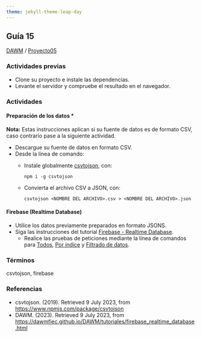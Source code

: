 ```yaml
---
theme: jekyll-theme-leap-day
---
```


## Guía 15

[DAWM](/DAWM/) / [Proyecto05](/DAWM/proyectos/2023/proyecto05)

### Actividades previas

* Clone su proyecto e instale las dependencias.
* Levante el servidor y compruebe el resultado en el navegador.

### Actividades

#### Preparación de los datos * 

**Nota:** Estas instrucciones aplican si su fuente de datos es de formato CSV, caso contrario pase a la siguiente actividad. 

* Descargue su fuente de datos en formato CSV.
* Desde la línea de comando:
	- Instale globalmente [csvtojson](https://www.npmjs.com/package/csvtojson), con:

		```
		npm i -g csvtojson
		```
	- Convierta el archivo CSV a JSON, con:

		```
		csvtojson <NOMBRE DEL ARCHIVO>.csv > <NOMBRE DEL ARCHIVO>.json
		```


#### Firebase (Realtime Database)

* Utilice los datos previamente preparados en formato JSONS.
* Siga las instrucciones del tutorial [Firebase - Realtime Database](/DAWM/tutoriales/firebase_realtime_database).
	- Realice las pruebas de peticiones mediante la línea de comandos para [Todos](/DAWM/tutoriales/firebase_realtime_database.html#peticin---todos), [Por índice](/DAWM/tutoriales/firebase_realtime_database.html#peticin---por-ndice) y [Filtrado de datos](/DAWM/tutoriales/firebase_realtime_database.html#peticin---filtrado-de-datos).

### Términos

csvtojson, firebase

### Referencias

* csvtojson. (2019). Retrieved 9 July 2023, from https://www.npmjs.com/package/csvtojson
* DAWM. (2023). Retrieved 9 July 2023, from https://dawmfiec.github.io/DAWM/tutoriales/firebase_realtime_database.html